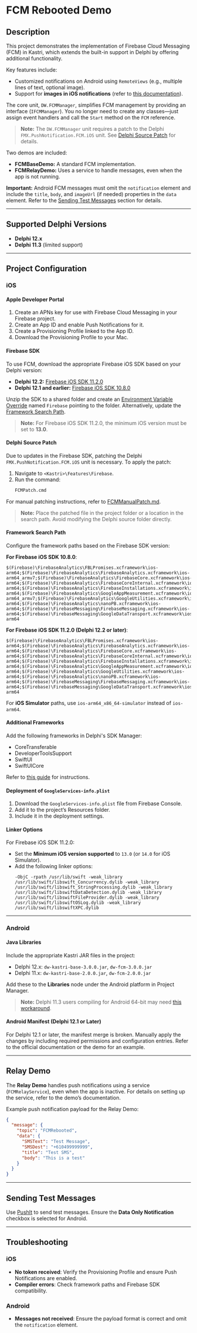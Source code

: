# FCM Rebooted Demo

## Description

This project demonstrates the implementation of Firebase Cloud Messaging (FCM) in Kastri, which extends the built-in support in Delphi by offering additional functionality.

Key features include:
- Customized notifications on Android using `RemoteViews` (e.g., multiple lines of text, optional image).
- Support for **images in iOS notifications** (refer to [this documentation](NotificationImagesOnIOS.md)).

The core unit, `DW.FCMManager`, simplifies FCM management by providing an interface (`IFCMManager`). You no longer need to create any classes—just assign event handlers and call the `Start` method on the `FCM` reference.

> **Note:** The `DW.FCMManager` unit requires a patch to the Delphi `FMX.PushNotification.FCM.iOS` unit. See [Delphi Source Patch](#delphi-source-patch) for details.

Two demos are included:
- **FCMBaseDemo:** A standard FCM implementation.
- **FCMRelayDemo:** Uses a service to handle messages, even when the app is not running.

**Important:** Android FCM messages must omit the `notification` element and include the `title`, `body`, and `imageUrl` (if needed) properties in the `data` element. Refer to the [Sending Test Messages](#sending-test-messages) section for details.

---

## Supported Delphi Versions

- **Delphi 12.x**
- **Delphi 11.3** (limited support)

---

## Project Configuration

### iOS

#### Apple Developer Portal

1. Create an APNs key for use with Firebase Cloud Messaging in your Firebase project.
2. Create an App ID and enable Push Notifications for it.
3. Create a Provisioning Profile linked to the App ID.
4. Download the Provisioning Profile to your Mac.

#### Firebase SDK

To use FCM, download the appropriate Firebase iOS SDK based on your Delphi version:

- **Delphi 12.2:** [Firebase iOS SDK 11.2.0](https://github.com/firebase/firebase-ios-sdk/releases/download/11.2.0/Firebase.zip)
- **Delphi 12.1 and earlier:** [Firebase iOS SDK 10.8.0](https://github.com/firebase/firebase-ios-sdk/releases/download/10.8.0/Firebase-10.8.0.zip)

Unzip the SDK to a shared folder and create an [Environment Variable Override](https://docwiki.embarcadero.com/RADStudio/Alexandria/en/Environment_Variables) named `Firebase` pointing to the folder. Alternatively, update the [Framework Search Path](#framework-search-path).

> **Note:** For Firebase iOS SDK 11.2.0, the minimum iOS version must be set to **13.0**.

#### Delphi Source Patch

Due to updates in the Firebase SDK, patching the Delphi `FMX.PushNotification.FCM.iOS` unit is necessary. To apply the patch:

1. Navigate to `<Kastri>\Features\Firebase`.
2. Run the command:
   ```bash
   FCMPatch.cmd
   ```

For manual patching instructions, refer to [FCMManualPatch.md](../../Features/Firebase/FCMManualPatch.md).

> **Note:** Place the patched file in the project folder or a location in the search path. Avoid modifying the Delphi source folder directly.

#### Framework Search Path

Configure the framework paths based on the Firebase SDK version:

**For Firebase iOS SDK 10.8.0**:
```text
$(Firebase)\FirebaseAnalytics\FBLPromises.xcframework\ios-arm64;$(Firebase)\FirebaseAnalytics\FirebaseAnalytics.xcframework\ios-arm64_armv7;$(Firebase)\FirebaseAnalytics\FirebaseCore.xcframework\ios-arm64;$(Firebase)\FirebaseAnalytics\FirebaseCoreInternal.xcframework\ios-arm64;$(Firebase)\FirebaseAnalytics\FirebaseInstallations.xcframework\ios-arm64;$(Firebase)\FirebaseAnalytics\GoogleAppMeasurement.xcframework\ios-arm64_armv7;$(Firebase)\FirebaseAnalytics\GoogleUtilities.xcframework\ios-arm64;$(Firebase)\FirebaseAnalytics\nanoPB.xcframework\ios-arm64;$(Firebase)\FirebaseMessaging\FirebaseMessaging.xcframework\ios-arm64;$(Firebase)\FirebaseMessaging\GoogleDataTransport.xcframework\ios-arm64
```

**For Firebase iOS SDK 11.2.0 (Delphi 12.2 or later)**:
```text
$(Firebase)\FirebaseAnalytics\FBLPromises.xcframework\ios-arm64;$(Firebase)\FirebaseAnalytics\FirebaseAnalytics.xcframework\ios-arm64;$(Firebase)\FirebaseAnalytics\FirebaseCore.xcframework\ios-arm64;$(Firebase)\FirebaseAnalytics\FirebaseCoreInternal.xcframework\ios-arm64;$(Firebase)\FirebaseAnalytics\FirebaseInstallations.xcframework\ios-arm64;$(Firebase)\FirebaseAnalytics\GoogleAppMeasurement.xcframework\ios-arm64;$(Firebase)\FirebaseAnalytics\GoogleUtilities.xcframework\ios-arm64;$(Firebase)\FirebaseAnalytics\nanoPB.xcframework\ios-arm64;$(Firebase)\FirebaseMessaging\FirebaseMessaging.xcframework\ios-arm64;$(Firebase)\FirebaseMessaging\GoogleDataTransport.xcframework\ios-arm64
```

For **iOS Simulator** paths, use `ios-arm64_x86_64-simulator` instead of `ios-arm64`.

#### Additional Frameworks

Add the following frameworks in Delphi's SDK Manager:
- CoreTransferable
- DeveloperToolsSupport
- SwiftUI
- SwiftUICore

Refer to [this guide](https://github.com/DelphiWorlds/HowTo/tree/main/Solutions/AddSDKFrameworks) for instructions.

#### Deployment of `GoogleServices-info.plist`

1. Download the `GoogleServices-info.plist` file from Firebase Console.
2. Add it to the project’s Resources folder.
3. Include it in the deployment settings.

#### Linker Options

For Firebase iOS SDK 11.2.0:
- Set the **Minimum iOS version supported** to `13.0` (or `14.0` for iOS Simulator).
- Add the following linker options:
  ```text
  -ObjC -rpath /usr/lib/swift -weak_library /usr/lib/swift/libswift_Concurrency.dylib -weak_library /usr/lib/swift/libswift_StringProcessing.dylib -weak_library /usr/lib/swift/libswiftDataDetection.dylib -weak_library /usr/lib/swift/libswiftFileProvider.dylib -weak_library /usr/lib/swift/libswiftOSLog.dylib -weak_library /usr/lib/swift/libswiftXPC.dylib
  ```

---

### Android

#### Java Libraries

Include the appropriate Kastri JAR files in the project:
- Delphi 12.x: `dw-kastri-base-3.0.0.jar`, `dw-fcm-3.0.0.jar`
- Delphi 11.x: `dw-kastri-base-2.0.0.jar`, `dw-fcm-2.0.0.jar`

Add these to the **Libraries** node under the Android platform in Project Manager.

> **Note:** Delphi 11.3 users compiling for Android 64-bit may need [this workaround](https://docs.code-kungfu.com/books/hotfix-113-alexandria/page/fix-jar-libraries-added-to-android-64-bit-platform-target-are-not-compiled).

#### Android Manifest (Delphi 12.1 or Later)

For Delphi 12.1 or later, the manifest merge is broken. Manually apply the changes by including required permissions and configuration entries. Refer to the official documentation or the demo for an example.

---

## Relay Demo

The **Relay Demo** handles push notifications using a service (`FCMRelayService`), even when the app is inactive. For details on setting up the service, refer to the demo’s documentation.

Example push notification payload for the Relay Demo:
```json
{
  "message": {
    "topic": "FCMRebooted",
    "data": {
      "SMSText": "Test Message",
      "SMSDest": "+610499999999",
      "title": "Test SMS",
      "body": "This is a test"
    }
  }
}
```

---

## Sending Test Messages

Use [PushIt](https://github.com/DelphiWorlds/PushIt) to send test messages. Ensure the **Data Only Notification** checkbox is selected for Android.

---

## Troubleshooting

### iOS
- **No token received**: Verify the Provisioning Profile and ensure Push Notifications are enabled.
- **Compiler errors**: Check framework paths and Firebase SDK compatibility.

### Android
- **Messages not received**: Ensure the payload format is correct and omit the `notification` element.

